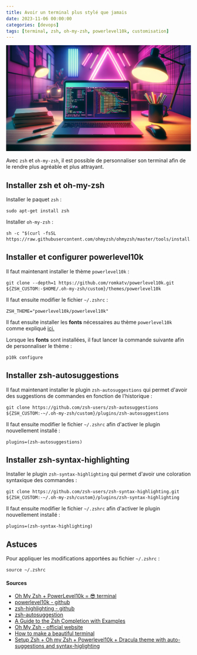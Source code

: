 ```yaml
---
title: Avoir un terminal plus stylé que jamais
date: 2023-11-06 00:00:00
categories: [devops]
tags: [terminal, zsh, oh-my-zsh, powerlevel10k, customisation]
---
```


![Image to illustrate the article](img/p10k_linux_terminal.png)

Avec `zsh` et `oh-my-zsh`, il est possible de personnaliser son terminal afin de le rendre plus agréable et plus attrayant.

## Installer zsh et oh-my-zsh

Installer le paquet `zsh` :

```shell
sudo apt-get install zsh
```

Installer `oh-my-zsh` :

```shell
sh -c "$(curl -fsSL https://raw.githubusercontent.com/ohmyzsh/ohmyzsh/master/tools/install.sh)"
```

## Installer et configurer powerlevel10k

Il faut maintenant installer le thème `powerlevel10k` :

```shell
git clone --depth=1 https://github.com/romkatv/powerlevel10k.git ${ZSH_CUSTOM:-$HOME/.oh-my-zsh/custom}/themes/powerlevel10k
```

Il faut ensuite modifier le fichier `~/.zshrc` :

```shell
ZSH_THEME="powerlevel10k/powerlevel10k"
```

Il faut ensuite installer les **fonts** nécessaires au thème `powerlevel10k` comme expliqué [ici.](https://github.com/romkatv/powerlevel10k#fonts)

Lorsque les **fonts** sont installées, il faut lancer la commande suivante afin de personnaliser le thème :

```shell
p10k configure
```

## Installer zsh-autosuggestions

Il faut maintenant installer le plugin `zsh-autosuggestions` qui permet d'avoir des suggestions de commandes en fonction de l'historique :

```shell
git clone https://github.com/zsh-users/zsh-autosuggestions ${ZSH_CUSTOM:-~/.oh-my-zsh/custom}/plugins/zsh-autosuggestions
```

Il faut ensuite modifier le fichier `~/.zshrc` afin d'activer le plugin nouvellement installé :

```shell
plugins=(zsh-autosuggestions)
```

## Installer zsh-syntax-highlighting

Installer le plugin `zsh-syntax-highlighting` qui permet d'avoir une coloration syntaxique des commandes :

```shell
git clone https://github.com/zsh-users/zsh-syntax-highlighting.git ${ZSH_CUSTOM:-~/.oh-my-zsh/custom}/plugins/zsh-syntax-highlighting
```

Il faut ensuite modifier le fichier `~/.zshrc` afin d'activer le plugin nouvellement installé :

```shell
plugins=(zsh-syntax-highlighting)
```

## Astuces

Pour appliquer les modifications apportées au fichier `~/.zshrc` :

```shell
source ~/.zshrc
```

#### Sources

- [Oh My Zsh + PowerLevel10k = 😎 terminal](https://dev.to/abdfnx/oh-my-zsh-powerlevel10k-cool-terminal-1no0)
- [powerlevel10k - github](https://github.com/romkatv/powerlevel10k#installation)
- [zsh-highlighting - github](https://github.com/zsh-users/zsh-syntax-highlighting/blob/master/INSTALL.md)
- [zsh-autosuggestion](https://github.com/zsh-users/zsh-autosuggestions/blob/master/INSTALL.md)
- [A Guide to the Zsh Completion with Examples](https://thevaluable.dev/zsh-completion-guide-examples/)
- [Oh My Zsh - official website](https://ohmyz.sh/)
- [How to make a beautiful terminal](https://dev.to/techschoolguru/how-to-make-a-beautiful-terminal-j11)
- [Setup Zsh + Oh my Zsh + Powerlevel10k + Dracula theme with auto-suggestions and syntax-higlighting](https://medium.com/@satriajanaka09/setup-zsh-oh-my-zsh-powerlevel10k-on-ubuntu-20-04-c4a4052508fd)
